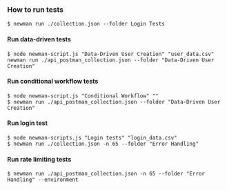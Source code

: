 ### How to run tests
```console
$ newman run ./collection.json --folder Login Tests
```

#### Run data-driven tests
```console
$ node newman-script.js "Data-Driven User Creation" "user_data.csv"
newman run ./api_postman_collection.json --folder "Data-Driven User Creation" 
```

#### Run conditional workflow tests
```console
$ node newman-script.js "Conditional Workflow" ""
$ newman run ./api_postman_collection.json --folder "Data-Driven User Creation" 
```

#### Run login test
```console
$ node newman-scripts.js "Login tests" "login_data.csv"
$ newman run ./collection.json -n 65 --folder "Error Handling" 
``` 

#### Run rate limiting tests
```console
$ newman run ./api_postman_collection.json -n 65 --folder "Error Handling" --environment 
``` 